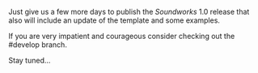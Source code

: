 Just give us a few more days to publish the *Soundworks* 1.0 release that also will include an update of the template and some examples.

If you are very impatient and courageous consider checking out the #develop branch.

Stay tuned...

